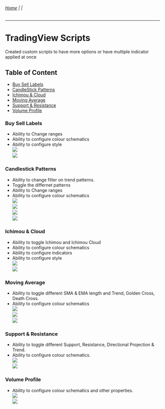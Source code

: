 ###### [Home](https://github.com/RyKaj/PineScript) |  |
------------

  

# TradingView Scripts

  

Created custom scripts to have more options or have multiple indicator applied at once

  

## Table of Content
- [Buy Sell Labels](#bsl)
- [CandleStick Patterns](#csp)
- [Ichimou & Cloud](#ic)
- [Moving Average](#ma)
- [Support & Resistance](#sr)
- [Volume Profile](#vp)
  
<a  name="bsl"  />

### Buy Sell Labels
- Ability to Change ranges
- Ability to configure colour schematics
- Ability to configure style<br />
<kbd>![](image/BSInput.PNG)</kbd><br />
<kbd>![](image/BSStyle.PNG)</kbd><br />
  
<a  name="csp"  />

### Candlestick Patterns
- Ability to change filter on trend patterns.
- Toggle the differnet patterns
- Ability to Change ranges
- Ability to configure colour schematics<br />
<kbd>![](image/CSInput1.PNG)</kbd><br />
<kbd>![](image/CSInput2.PNG)</kbd><br />
<kbd>![](image/CSInput3.PNG)</kbd><br />
<kbd>![](image/CSStyle.PNG)</kbd><br />
  

<a  name="ic"  />

### Ichimou & Cloud
- Ability to toggle Ichimou and Ichimou Cloud
- Ability to configure colour schematics
- Ability to configure indicators
- Ability to configure style<br />
<kbd>![](image/IchimouInput.PNG)</kbd><br />
<kbd>![](image/IchimouStyle.PNG)</kbd><br />

<a  name="ma"  />

### Moving Average
- Ability to toggle different SMA & EMA length and Trend, Golden Cross, Death Cross. 
- Ability to configure colour schematics <br />
<kbd>![](image/MAInput.PNG)</kbd><br />
<kbd>![](image/MAStyle1.PNG)</kbd><br />
<kbd>![](image/MAStyle2.PNG)</kbd><br />
  

<a  name="sr"  />

### Support & Resistance
- Ability to toggle different Support, Resistance, Directional Projection & Trend. 
- Ability to configure colour schematics.<br />
<kbd>![](image/SRInput.PNG)</kbd><br />
<kbd>![](image/SRStyle.PNG)</kbd><br />

<a  name="vp"  />

### Volume Profile
- Ability to configure colour schematics and other properties.<br />
<kbd>![](image/VPInput.PNG)</kbd><br />
<kbd>![](image/VPStyle.PNG)</kbd><br />
